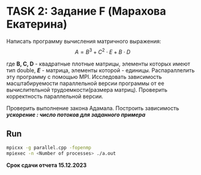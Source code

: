 # TASK 2: Задание F (Марахова Екатерина)
  
Написать программу вычисления матричного выражения:  
$$A = B^3 + C^2 \cdot E + B \cdot D $$   

где **B, C, D** - квадратные плотные матрицы, элементы которых имеют тип double, ***E*** - матрица, элементы которой - единицы. Распараллелить эту программу с помощью MPI. Исследовать зависимость масштабируемости параллельной версии программы от ее вычислительной трудоемкости(размера матриц). Проверить корректность параллельной версии.  
  
Проверить выполнение закона Адамала. Построить зависимость ***ускорение : число потоков для заданного примера***

## Run

```bash
mpicxx -g parallel.cpp -fopenmp
mpiexec -n <Number of processes> ./a.out
```

**Срок сдачи отчета 15.12.2023**
